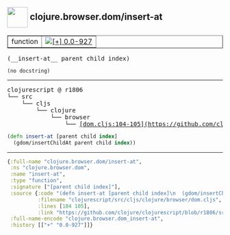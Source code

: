 ## <img width="48px" valign="middle" src="http://i.imgur.com/Hi20huC.png"> clojure.browser.dom/insert-at

 <table border="1">
<tr>
<td>function</td>
<td><a href="https://github.com/cljsinfo/api-refs/tree/0.0-927"><img valign="middle" alt="[+] 0.0-927" src="https://img.shields.io/badge/+-0.0--927-lightgrey.svg"></a> </td>
</tr>
</table>

 <samp>
(__insert-at__ parent child index)<br>
</samp>

```
(no docstring)
```

---

 <pre>
clojurescript @ r1806
└── src
    └── cljs
        └── clojure
            └── browser
                └── <ins>[dom.cljs:104-105](https://github.com/clojure/clojurescript/blob/r1806/src/cljs/clojure/browser/dom.cljs#L104-L105)</ins>
</pre>

```clj
(defn insert-at [parent child index]
  (gdom/insertChildAt parent child index))
```


---

```clj
{:full-name "clojure.browser.dom/insert-at",
 :ns "clojure.browser.dom",
 :name "insert-at",
 :type "function",
 :signature ["[parent child index]"],
 :source {:code "(defn insert-at [parent child index]\n  (gdom/insertChildAt parent child index))",
          :filename "clojurescript/src/cljs/clojure/browser/dom.cljs",
          :lines [104 105],
          :link "https://github.com/clojure/clojurescript/blob/r1806/src/cljs/clojure/browser/dom.cljs#L104-L105"},
 :full-name-encode "clojure.browser.dom_insert-at",
 :history [["+" "0.0-927"]]}

```
